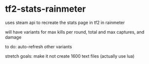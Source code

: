 # tf2-stats-rainmeter
uses steam api to recreate the stats page in tf2 in rainmeter

will have variants for max kills per round, total and max captures, and damage

to do:
auto-refresh
other variants

stretch goals:
make it not create 1600 text files
(actually use lua)
